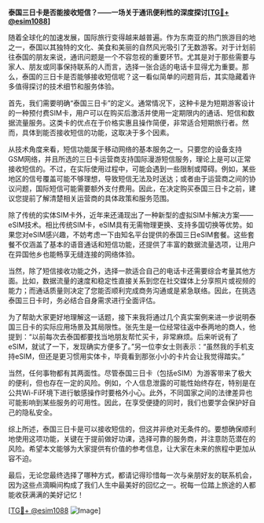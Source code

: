 **泰国三日卡是否能接收短信？——一场关于通讯便利性的深度探讨[[TG💪+ @esim1088](https://t.me/s/esim1088)]**

随着全球化的加速发展，国际旅行变得越来越普遍。作为东南亚的热门旅游目的地之一，泰国以其独特的文化、美食和美丽的自然风光吸引了无数游客。对于计划前往泰国的朋友来说，通讯问题是一个不容忽视的重要环节。尤其是对于那些需要与家人、朋友或同事保持联系的人而言，选择一张合适的电话卡显得尤为重要。那么，泰国的三日卡是否能够接收短信呢？这一看似简单的问题背后，其实隐藏着许多值得探讨的技术细节和服务体验。

首先，我们需要明确“泰国三日卡”的定义。通常情况下，这种卡是为短期游客设计的一种预付费SIM卡，用户可以在购买后激活并使用一定期限内的通话、短信和数据流量服务。这类卡的优点在于价格实惠且操作简便，非常适合短期旅行者。然而，具体到能否接收短信的功能，这取决于多个因素。

从技术角度来看，短信功能属于移动网络的基本服务之一。只要您的设备支持GSM网络，并且所选的三日卡运营商支持国际漫游短信服务，理论上是可以正常接收短信的。不过，在实际使用过程中，可能会遇到一些限制或障碍。例如，某些地区的信号覆盖可能不够理想，导致短信无法及时送达；或者由于运营商之间的协议问题，国际短信可能需要额外支付费用。因此，在决定购买泰国三日卡之前，建议您提前了解清楚相关运营商的具体政策和服务范围。

除了传统的实体SIM卡外，近年来还涌现出了一种新型的虚拟SIM卡解决方案——eSIM技术。相比传统SIM卡，eSIM具有无需物理更换、支持多国切换等优势。如果您对eSIM感兴趣，不妨考虑一下由知名平台提供的泰国三日eSIM套餐。这些套餐不仅涵盖了基本的语音通话和短信功能，还提供了丰富的数据流量选项，让用户在异国他乡也能畅享无缝连接的网络体验。

当然，除了短信接收功能之外，选择一款适合自己的电话卡还需要综合考量其他方面。比如，数据流量的速度和稳定性直接关系到您在社交媒体上分享照片或视频的能力；而通话质量则决定了您能否顺利完成商务沟通或是紧急联络。因此，在挑选泰国三日卡时，务必结合自身需求进行全面评估。

为了帮助大家更好地理解这一话题，接下来我将通过几个真实案例来进一步说明泰国三日卡的实际应用场景及其局限性。张先生是一位经常往返中泰两地的商人，他提到：“以前每次去泰国都要找当地朋友帮忙买卡，非常麻烦。后来听说有了eSIM，就试了一下，发现确实方便多了。”另一位李女士则表示：“虽然我的手机支持eSIM，但还是更习惯用实体卡，毕竟看到那张小小的卡片会让我觉得踏实。”

当然，任何事物都有其两面性。尽管泰国三日卡（包括eSIM）为游客带来了极大的便利，但也存在一定的风险。例如，个人信息泄露的可能性始终存在，特别是在公共Wi-Fi环境下进行敏感操作时要格外小心。此外，不同国家之间的法律差异也可能影响到某些服务的可用性。因此，在享受便捷的同时，我们也要学会保护好自己的隐私安全。

综上所述，泰国三日卡是可以接收短信的，但这并非绝对无条件的。要想确保顺利地使用这项功能，关键在于提前做好功课，选择可靠的服务商，并注意防范潜在的风险。希望本文能够为大家提供有价值的参考信息，让大家在未来的旅程中更加从容不迫。

最后，无论您最终选择了哪种方式，都请记得珍惜每一次与亲朋好友的联系机会，因为这些点滴瞬间构成了我们人生中最美好的回忆之一。祝每一位踏上旅途的人都能收获满满的美好记忆！

[[TG💪+ @esim1088](https://t.me/s/esim1088) ![Image](https://i.postimg.cc/4NQfJmqS/Snipaste-2025-05-13-00-14-12.png)]